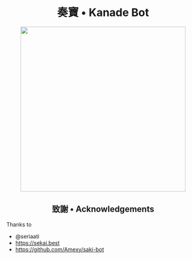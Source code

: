 <h1 align="center">奏寶 • Kanade Bot</h1>

<p align="center">
<img src="https://i.imgur.com/oXEl8tP.jpg" width="430" height="430" />
</p>

<h2 align="center">致謝 • Acknowledgements</h2> 

Thanks to

- @seriaati
- https://sekai.best
- https://github.com/Amexy/saki-bot

